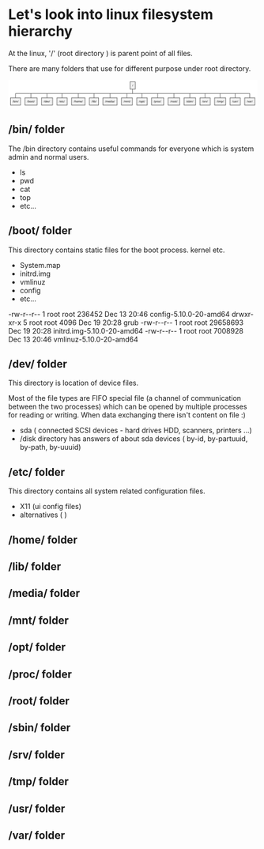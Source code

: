 # Let's look into linux filesystem hierarchy 

At the linux, '/' (root directory ) is parent point of all files. 

There are many folders that use for different purpose under root directory.



![Screenshot](diagram.svg)



## /bin/ folder

The /bin directory contains useful commands for everyone which is system admin and normal users.

- ls 
- pwd 
- cat
- top
- etc... 

## /boot/ folder

This directory contains static files for the boot process. kernel etc.

- System.map
- initrd.img
- vmlinuz
- config
- etc... 

-rw-r--r--  1 root root   236452 Dec 13 20:46 config-5.10.0-20-amd64
drwxr-xr-x  5 root root     4096 Dec 19 20:28 grub
-rw-r--r--  1 root root 29658693 Dec 19 20:28 initrd.img-5.10.0-20-amd64
-rw-r--r--  1 root root  7008928 Dec 13 20:46 vmlinuz-5.10.0-20-amd64

## /dev/ folder

This directory is location of device files.

Most of the file types are FIFO special file (a channel of communication between the two processes) which can be opened by multiple processes for reading or writing. When data exchanging there isn't content on file :)

- sda ( connected SCSI devices - hard drives HDD, scanners, printers ...)
- /disk directory has answers of about sda devices ( by-id, by-partuuid, by-path, by-uuuid) 


## /etc/ folder


This directory contains all system related configuration files.

- X11 (ui config files)
- alternatives ( )

## /home/ folder

## /lib/ folder

## /media/ folder

## /mnt/ folder

## /opt/ folder

## /proc/ folder

## /root/ folder

## /sbin/ folder

## /srv/ folder

## /tmp/ folder

## /usr/ folder

## /var/ folder

